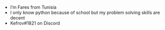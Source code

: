 - I’m Fares from Tunisia
- I only know python because of school but my problem solving skills are decent
- Kefrov#1821 on Discord
